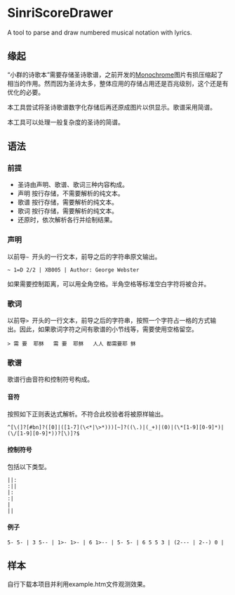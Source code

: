# SinriScoreDrawer
A tool to parse and draw numbered musical notation with lyrics.

## 缘起

“小群的诗歌本”需要存储圣诗歌谱，之前开发的<a href="https://github.com/sinri/Monochrome">Monochrome</a>图片有损压缩起了相当的作用。然而因为圣诗太多，整体应用的存储占用还是百兆级别，这个还是有优化的必要。

本工具尝试将圣诗歌谱数字化存储后再还原成图片以供显示。歌谱采用简谱。

本工具可以处理一般复杂度的圣诗的简谱。

## 语法

### 前提

* 圣诗由声明、歌谱、歌词三种内容构成。
* 声明 按行存储，不需要解析的纯文本。
* 歌谱 按行存储，需要解析的纯文本。
* 歌词 按行存储，需要解析的纯文本。
* 还原时，依次解析各行并绘制结果。

### 声明

以前导`~ `开头的一行文本，前导之后的字符串原文输出。

	~ 1=D 2/2 | XB005 | Author: George Webster

如果需要控制距离，可以用全角空格。半角空格等标准空白字符将被合并。

### 歌词

以前导`> `开头的一行文本，前导之后的字符串，按照一个字符占一格的方式输出。因此，如果歌词字符之间有歌谱的小节线等，需要使用空格留空。

	> 需 要  耶稣   需 要  耶稣   人人 都需要耶 稣

### 歌谱

歌谱行由音符和控制符号构成。

#### 音符

按照如下正则表达式解析。不符合此校验者将被原样输出。

	^[\(]?[#bn]?([0]|([1-7](\<*|\>*)))[~]?((\.)|(_+)|(0)|(\*[1-9][0-9]*)|(\/[1-9][0-9]*))?[\)]?$

#### 控制符号

包括以下类型。

	||: 
	:||
	|:
	:|
	|
	||
		
#### 例子

	5- 5- | 3 5-- | 1>- 1>- | 6 1>-- | 5- 5- | 6 5 5 3 | (2--- | 2--) 0 |

## 样本

自行下载本项目并利用example.htm文件观测效果。